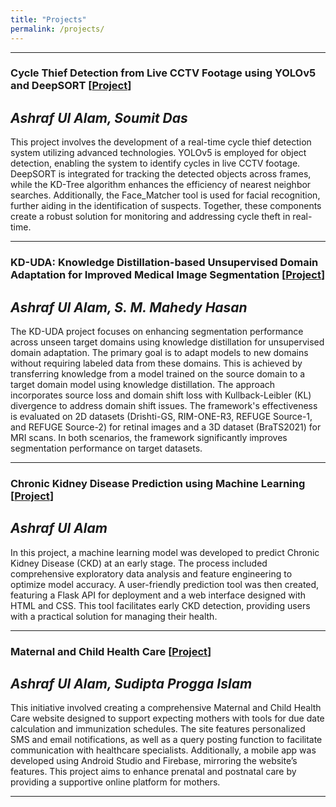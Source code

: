 ```yaml
---
title: "Projects"
permalink: /projects/
---
```


---

### **Cycle Thief Detection from Live CCTV Footage using YOLOv5 and DeepSORT [[Project](https://github.com/ashraf-ul-alam-amit/cycle_theif)]**  
## *Ashraf Ul Alam, Soumit Das*

This project involves the development of a real-time cycle thief detection system utilizing advanced technologies. YOLOv5 is employed for object detection, enabling the system to identify cycles in live CCTV footage. DeepSORT is integrated for tracking the detected objects across frames, while the KD-Tree algorithm enhances the efficiency of nearest neighbor searches. Additionally, the Face_Matcher tool is used for facial recognition, further aiding in the identification of suspects. Together, these components create a robust solution for monitoring and addressing cycle theft in real-time.

---

### **KD-UDA: Knowledge Distillation-based Unsupervised Domain Adaptation for Improved Medical Image Segmentation [[Project](https://github.com/ashraf-ul-alam-amit/KD-UDA)]**  
## *Ashraf Ul Alam, S. M. Mahedy Hasan*

The KD-UDA project focuses on enhancing segmentation performance across unseen target domains using knowledge distillation for unsupervised domain adaptation. The primary goal is to adapt models to new domains without requiring labeled data from these domains. This is achieved by transferring knowledge from a model trained on the source domain to a target domain model using knowledge distillation. The approach incorporates source loss and domain shift loss with Kullback-Leibler (KL) divergence to address domain shift issues. The framework's effectiveness is evaluated on 2D datasets (Drishti-GS, RIM-ONE-R3, REFUGE Source-1, and REFUGE Source-2) for retinal images and a 3D dataset (BraTS2021) for MRI scans. In both scenarios, the framework significantly improves segmentation performance on target datasets.

---

### **Chronic Kidney Disease Prediction using Machine Learning [[Project](https://github.com/ashraf-ul-alam-amit/CKD)]**  
## *Ashraf Ul Alam*

In this project, a machine learning model was developed to predict Chronic Kidney Disease (CKD) at an early stage. The process included comprehensive exploratory data analysis and feature engineering to optimize model accuracy. A user-friendly prediction tool was then created, featuring a Flask API for deployment and a web interface designed with HTML and CSS. This tool facilitates early CKD detection, providing users with a practical solution for managing their health.

---

### **Maternal and Child Health Care [[Project](https://github.com/ashraf-ul-alam-amit/Maternal_Care)]**  
## *Ashraf Ul Alam, Sudipta Progga Islam*

This initiative involved creating a comprehensive Maternal and Child Health Care website designed to support expecting mothers with tools for due date calculation and immunization schedules. The site features personalized SMS and email notifications, as well as a query posting function to facilitate communication with healthcare specialists. Additionally, a mobile app was developed using Android Studio and Firebase, mirroring the website’s features. This project aims to enhance prenatal and postnatal care by providing a supportive online platform for mothers.

---





